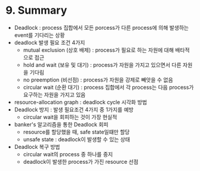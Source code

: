 # 9. Summary

- Deadlock : process 집합에서 모든 porcess가 다른 process에 의해 발생하는 event를 기다리는 상황
- deadlock 발생 필요 조건 4가지
    - mutual exclusion (상호 배제) : process가 필요로 하는 자원에 대해 배타적으로 접근
    - hold and wait (보유 및 대기) : process가 자원을 가지고 있으면서 다른 자원을 기다림
    - no preemption (비선점) : process가 자원을 강제로 빼앗을 수 없음
    - circular wait (순환 대기) : process 집합에서 각 process는 다음 process가 요구하는 자원을 가지고 있음
- resource-allocation graph : deadlock cycle 시각화 방법
- Deadlock 방지 : 발생 필요조건 4가지 중 1가지를 예방
    - circular wait을 회피하는 것이 가장 현실적
- banker's 알고리즘을 통한 Deadlock 회피
    - resource를 할당했을 때, safe state일떄만 할당
    - unsafe state : deadlock이 발생할 수 있는 상태
- Deadlock 복구 방법
    - circular wait의 process 중 하나를 중지
    - deadlock이 발생한 process가 가진 resource 선점
